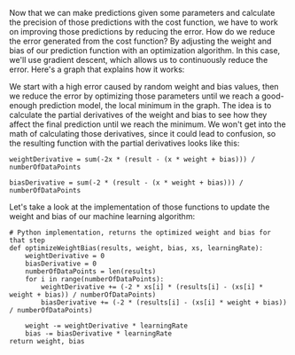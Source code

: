 Now that we can make predictions given some parameters and calculate the precision of those predictions with the cost function, we have to work on improving those predictions by reducing the error. How do we reduce the error generated from the cost function? By adjusting the weight and bias of our prediction function with an optimization algorithm. In this case, we'll use gradient descent, which allows us to continuously reduce the error. Here's a graph that explains how it works:


We start with a high error caused by random weight and bias values, then we reduce the error by optimizing those parameters until we reach a good-enough prediction model, the local minimum in the graph. The idea is to calculate the partial derivatives of the weight and bias to see how they affect the final prediction until we reach the minimum. We won't get into the math of calculating those derivatives, since it could lead to confusion, so the resulting function with the partial derivatives looks like this:

```
weightDerivative = sum(-2x * (result - (x * weight + bias))) / numberOfDataPoints

biasDerivative = sum(-2 * (result - (x * weight + bias))) / numberOfDataPoints
```

Let's take a look at the implementation of those functions to update the weight and bias of our machine learning algorithm:

```
# Python implementation, returns the optimized weight and bias for that step
def optimizeWeightBias(results, weight, bias, xs, learningRate):
    weightDerivative = 0
    biasDerivative = 0
    numberOfDataPoints = len(results)
    for i in range(numberOfDataPoints):
        weightDerivative += (-2 * xs[i] * (results[i] - (xs[i] * weight + bias)) / numberOfDataPoints)
        biasDerivative += (-2 * (results[i] - (xs[i] * weight + bias)) / numberOfDataPoints)

    weight -= weightDerivative * learningRate
    bias -= biasDerivative * learningRate
return weight, bias
```
